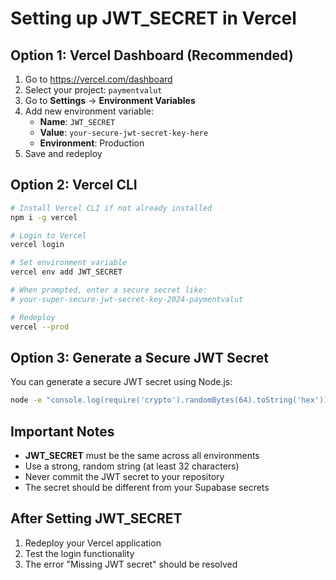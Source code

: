 # Setting up JWT_SECRET in Vercel

## Option 1: Vercel Dashboard (Recommended)

1. Go to https://vercel.com/dashboard
2. Select your project: `paymentvalut`
3. Go to **Settings** → **Environment Variables**
4. Add new environment variable:
   - **Name**: `JWT_SECRET`
   - **Value**: `your-secure-jwt-secret-key-here`
   - **Environment**: Production
5. Save and redeploy

## Option 2: Vercel CLI

```bash
# Install Vercel CLI if not already installed
npm i -g vercel

# Login to Vercel
vercel login

# Set environment variable
vercel env add JWT_SECRET

# When prompted, enter a secure secret like:
# your-super-secure-jwt-secret-key-2024-paymentvalut

# Redeploy
vercel --prod
```

## Option 3: Generate a Secure JWT Secret

You can generate a secure JWT secret using Node.js:

```bash
node -e "console.log(require('crypto').randomBytes(64).toString('hex'))"
```

## Important Notes

- **JWT_SECRET** must be the same across all environments
- Use a strong, random string (at least 32 characters)
- Never commit the JWT secret to your repository
- The secret should be different from your Supabase secrets

## After Setting JWT_SECRET

1. Redeploy your Vercel application
2. Test the login functionality
3. The error "Missing JWT secret" should be resolved
